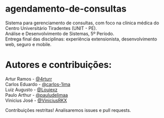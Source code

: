# agendamento-de-consultas
Sistema para gerenciamento de consultas, com foco na clínica médica do Centro Universitário Tiradentes (UNIT - PE).<br>
Análise e Desenvolvimento de Sistemas, 5º Período.<br>
Entrega final das disciplinas: experiência extensionista, desenvolvimento web, seguro e mobile.

# Autores e contribuições:

Artur Ramos - [@4rturr](https://github.com/4rturr)<br>
Carlos Eduardo - [@carlos-1ima](https://github.com/carlos-1ima)<br>
Luiz Augusto - [@Louiexz](https://github.com/Louiexz)<br>
Paulo Arthur - [@pauludelimaa](https://github.com/pauludelimaa)<br>
Vinicius José - [@ViniciusRKX](https://github.com/ViniciusRKX)

Contribuições restritas! Analisaremos issues e pull requests.
